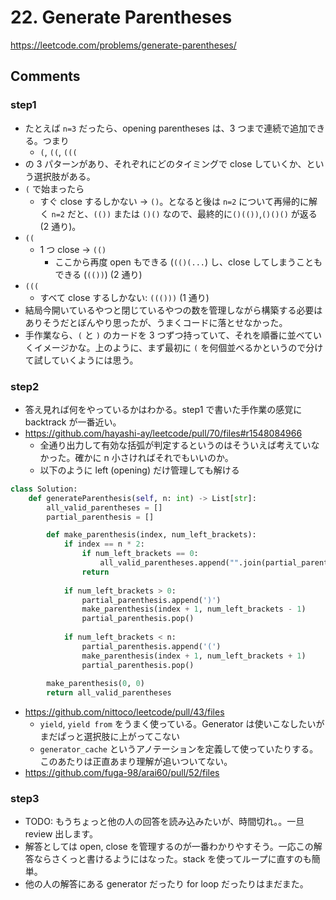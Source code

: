 # 22. Generate Parentheses

https://leetcode.com/problems/generate-parentheses/

## Comments

### step1

*   たとえば `n=3` だったら、opening parentheses は、3 つまで連続で追加できる。つまり
    *  `(`, `((`, `(((`
*   の 3 パターンがあり、それぞれにどのタイミングで close していくか、という選択肢がある。
*   `(` で始まったら
    *   すぐ close するしかない -> `()`。となると後は `n=2` について再帰的に解く
        `n=2` だと、`(())` または `()()` なので、最終的に`()(())`,`()()()` が返る (2 通り)。
*   `((`
    *   1 つ close -> `(()`
        *   ここから再度 open もできる (`(()(...`) し、close してしまうこともできる (`(())`) (2 通り)
*   `(((`
    *   すべて close するしかない: `((()))` (1 通り)
*   結局今開いているやつと閉じているやつの数を管理しながら構築する必要はありそうだとぼんやり思ったが、うまくコードに落とせなかった。
*   手作業なら、`(` と `)` のカードを 3 つずつ持っていて、それを順番に並べていくイメージかな。上のように、まず最初に `(` を何個並べるかというので分けて試していくようには思う。

### step2

*   答え見れば何をやっているかはわかる。step1 で書いた手作業の感覚に backtrack が一番近い。
*   https://github.com/hayashi-ay/leetcode/pull/70/files#r1548084966
    *   全通り出力して有効な括弧が判定するというのはそういえば考えていなかった。確かに n 小さければそれでもいいのか。
    *   以下のように left (opening) だけ管理しても解ける

```python
class Solution:
    def generateParenthesis(self, n: int) -> List[str]:
        all_valid_parentheses = []
        partial_parenthesis = []

        def make_parenthesis(index, num_left_brackets):
            if index == n * 2:
                if num_left_brackets == 0:
                    all_valid_parentheses.append("".join(partial_parenthesis))
                return
            
            if num_left_brackets > 0:
                partial_parenthesis.append(')')
                make_parenthesis(index + 1, num_left_brackets - 1)
                partial_parenthesis.pop()
            
            if num_left_brackets < n:
                partial_parenthesis.append('(')
                make_parenthesis(index + 1, num_left_brackets + 1)
                partial_parenthesis.pop()
        
        make_parenthesis(0, 0)
        return all_valid_parentheses
```

*   https://github.com/nittoco/leetcode/pull/43/files
    *   `yield`, `yield from` をうまく使っている。Generator は使いこなしたいがまだぱっと選択肢に上がってこない
    *   `generator_cache` というアノテーションを定義して使っていたりする。このあたりは正直あまり理解が追いついてない。
*   https://github.com/fuga-98/arai60/pull/52/files

### step3

*   TODO: もうちょっと他の人の回答を読み込みたいが、時間切れ。。一旦 review 出します。
*   解答としては open, close を管理するのが一番わかりやすそう。一応この解答ならさくっと書けるようにはなった。stack を使ってループに直すのも簡単。
*   他の人の解答にある generator だったり for loop だったりはまだまた。
